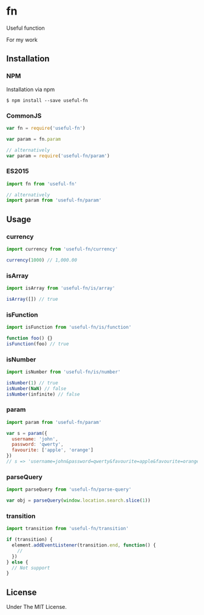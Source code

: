 # fn

Useful function

For my work

## Installation

### NPM

Installation via npm

``` shell
$ npm install --save useful-fn
```

### CommonJS

``` javascript
var fn = require('useful-fn')

var param = fn.param

// alternatively
var param = require('useful-fn/param')
```

### ES2015

``` javascript
import fn from 'useful-fn'

// alternatively
import param from 'useful-fn/param'
```

## Usage

### currency

``` javascript
import currency from 'useful-fn/currency'

currency(1000) // 1,000.00
```

### isArray

``` javascript
import isArray from 'useful-fn/is/array'

isArray([]) // true
```

### isFunction

``` javascript
import isFunction from 'useful-fn/is/function'

function foo() {}
isFunction(foo) // true
```

### isNumber

``` javascript
import isNumber from 'useful-fn/is/number'

isNumber(1) // true
isNumber(NaN) // false
isNumber(infinite) // false
```

### param

``` javascript
import param from 'useful-fn/param'

var s = param({
  username: 'john',
  password: 'qwerty',
  favourite: ['apple', 'orange']
})
// s => 'username=john&password=qwerty&favourite=apple&favourite=orange'
```

### parseQuery

``` javascript
import parseQuery from 'useful-fn/parse-query'

var obj = parseQuery(window.location.search.slice(1))
```

### transition

``` javascript
import transition from 'useful-fn/transition'

if (transition) {
  element.addEventListener(transition.end, function() {
    //
  })
} else {
  // Not support
}
```

## License

Under The MIT License.
